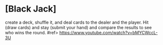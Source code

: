 # [Black Jack] 
create a deck, shuffle it, and deal cards to the dealer and the player. Hit (draw cards) and stay (submit your hand) and compare the results to see who wins the round.
#ref> https://www.youtube.com/watch?v=bMYCWccL-3U

